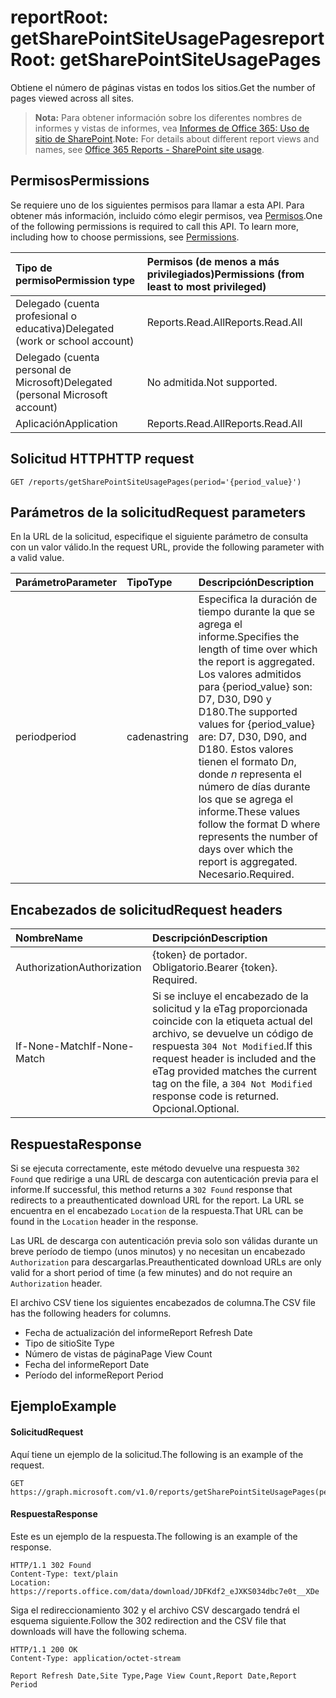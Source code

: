 # <a name="reportroot-getsharepointsiteusagepages"></a><span data-ttu-id="73d64-101">reportRoot: getSharePointSiteUsagePages</span><span class="sxs-lookup"><span data-stu-id="73d64-101">reportRoot: getSharePointSiteUsagePages</span></span>

<span data-ttu-id="73d64-102">Obtiene el número de páginas vistas en todos los sitios.</span><span class="sxs-lookup"><span data-stu-id="73d64-102">Get the number of pages viewed across all sites.</span></span>

> <span data-ttu-id="73d64-103">**Nota:** Para obtener información sobre los diferentes nombres de informes y vistas de informes, vea [Informes de Office 365: Uso de sitio de SharePoint](https://support.office.com/client/SharePoint-site-usage-4ecfb843-e5d5-464d-8bf6-7ed512a9b213).</span><span class="sxs-lookup"><span data-stu-id="73d64-103">**Note:** For details about different report views and names, see [Office 365 Reports - SharePoint site usage](https://support.office.com/client/SharePoint-site-usage-4ecfb843-e5d5-464d-8bf6-7ed512a9b213).</span></span>

## <a name="permissions"></a><span data-ttu-id="73d64-104">Permisos</span><span class="sxs-lookup"><span data-stu-id="73d64-104">Permissions</span></span>

<span data-ttu-id="73d64-p101">Se requiere uno de los siguientes permisos para llamar a esta API. Para obtener más información, incluido cómo elegir permisos, vea [Permisos](../../../concepts/permissions_reference.md).</span><span class="sxs-lookup"><span data-stu-id="73d64-p101">One of the following permissions is required to call this API. To learn more, including how to choose permissions, see [Permissions](../../../concepts/permissions_reference.md).</span></span>

| <span data-ttu-id="73d64-107">Tipo de permiso</span><span class="sxs-lookup"><span data-stu-id="73d64-107">Permission type</span></span>                        | <span data-ttu-id="73d64-108">Permisos (de menos a más privilegiados)</span><span class="sxs-lookup"><span data-stu-id="73d64-108">Permissions (from least to most privileged)</span></span> |
| :------------------------------------- | :--------------------------------------- |
| <span data-ttu-id="73d64-109">Delegado (cuenta profesional o educativa)</span><span class="sxs-lookup"><span data-stu-id="73d64-109">Delegated (work or school account)</span></span>     | <span data-ttu-id="73d64-110">Reports.Read.All</span><span class="sxs-lookup"><span data-stu-id="73d64-110">Reports.Read.All</span></span>                         |
| <span data-ttu-id="73d64-111">Delegado (cuenta personal de Microsoft)</span><span class="sxs-lookup"><span data-stu-id="73d64-111">Delegated (personal Microsoft account)</span></span> | <span data-ttu-id="73d64-112">No admitida.</span><span class="sxs-lookup"><span data-stu-id="73d64-112">Not supported.</span></span>                           |
| <span data-ttu-id="73d64-113">Aplicación</span><span class="sxs-lookup"><span data-stu-id="73d64-113">Application</span></span>                            | <span data-ttu-id="73d64-114">Reports.Read.All</span><span class="sxs-lookup"><span data-stu-id="73d64-114">Reports.Read.All</span></span>                         |

## <a name="http-request"></a><span data-ttu-id="73d64-115">Solicitud HTTP</span><span class="sxs-lookup"><span data-stu-id="73d64-115">HTTP request</span></span>

<!-- { "blockType": "ignored" } --> 

```http
GET /reports/getSharePointSiteUsagePages(period='{period_value}')
```

## <a name="request-parameters"></a><span data-ttu-id="73d64-116">Parámetros de la solicitud</span><span class="sxs-lookup"><span data-stu-id="73d64-116">Request parameters</span></span>

<span data-ttu-id="73d64-117">En la URL de la solicitud, especifique el siguiente parámetro de consulta con un valor válido.</span><span class="sxs-lookup"><span data-stu-id="73d64-117">In the request URL, provide the following parameter with a valid value.</span></span>

| <span data-ttu-id="73d64-118">Parámetro</span><span class="sxs-lookup"><span data-stu-id="73d64-118">Parameter</span></span> | <span data-ttu-id="73d64-119">Tipo</span><span class="sxs-lookup"><span data-stu-id="73d64-119">Type</span></span>   | <span data-ttu-id="73d64-120">Descripción</span><span class="sxs-lookup"><span data-stu-id="73d64-120">Description</span></span>                              |
| :-------- | :----- | :--------------------------------------- |
| <span data-ttu-id="73d64-121">period</span><span class="sxs-lookup"><span data-stu-id="73d64-121">period</span></span>    | <span data-ttu-id="73d64-122">cadena</span><span class="sxs-lookup"><span data-stu-id="73d64-122">string</span></span> | <span data-ttu-id="73d64-123">Especifica la duración de tiempo durante la que se agrega el informe.</span><span class="sxs-lookup"><span data-stu-id="73d64-123">Specifies the length of time over which the report is aggregated.</span></span> <span data-ttu-id="73d64-124">Los valores admitidos para {period_value} son: D7, D30, D90 y D180.</span><span class="sxs-lookup"><span data-stu-id="73d64-124">The supported values for {period_value} are: D7, D30, D90, and D180.</span></span> <span data-ttu-id="73d64-125">Estos valores tienen el formato D*n*, donde *n* representa el número de días durante los que se agrega el informe.</span><span class="sxs-lookup"><span data-stu-id="73d64-125">These values follow the format D   where    represents the number of days over which the report is aggregated.</span></span> <span data-ttu-id="73d64-126">Necesario.</span><span class="sxs-lookup"><span data-stu-id="73d64-126">Required.</span></span> |

## <a name="request-headers"></a><span data-ttu-id="73d64-127">Encabezados de solicitud</span><span class="sxs-lookup"><span data-stu-id="73d64-127">Request headers</span></span>

| <span data-ttu-id="73d64-128">Nombre</span><span class="sxs-lookup"><span data-stu-id="73d64-128">Name</span></span>          | <span data-ttu-id="73d64-129">Descripción</span><span class="sxs-lookup"><span data-stu-id="73d64-129">Description</span></span>                              |
| :------------ | :--------------------------------------- |
| <span data-ttu-id="73d64-130">Authorization</span><span class="sxs-lookup"><span data-stu-id="73d64-130">Authorization</span></span> | <span data-ttu-id="73d64-p103">{token} de portador. Obligatorio.</span><span class="sxs-lookup"><span data-stu-id="73d64-p103">Bearer {token}. Required.</span></span>                |
| <span data-ttu-id="73d64-133">If-None-Match</span><span class="sxs-lookup"><span data-stu-id="73d64-133">If-None-Match</span></span> | <span data-ttu-id="73d64-134">Si se incluye el encabezado de la solicitud y la eTag proporcionada coincide con la etiqueta actual del archivo, se devuelve un código de respuesta `304 Not Modified`.</span><span class="sxs-lookup"><span data-stu-id="73d64-134">If this request header is included and the eTag provided matches the current tag on the file, a `304 Not Modified` response code is returned.</span></span> <span data-ttu-id="73d64-135">Opcional.</span><span class="sxs-lookup"><span data-stu-id="73d64-135">Optional.</span></span> |

## <a name="response"></a><span data-ttu-id="73d64-136">Respuesta</span><span class="sxs-lookup"><span data-stu-id="73d64-136">Response</span></span>

<span data-ttu-id="73d64-137">Si se ejecuta correctamente, este método devuelve una respuesta `302 Found` que redirige a una URL de descarga con autenticación previa para el informe.</span><span class="sxs-lookup"><span data-stu-id="73d64-137">If successful, this method returns a `302 Found` response that redirects to a preauthenticated download URL for the report.</span></span> <span data-ttu-id="73d64-138">La URL se encuentra en el encabezado `Location` de la respuesta.</span><span class="sxs-lookup"><span data-stu-id="73d64-138">That URL can be found in the `Location` header in the response.</span></span>

<span data-ttu-id="73d64-139">Las URL de descarga con autenticación previa solo son válidas durante un breve período de tiempo (unos minutos) y no necesitan un encabezado `Authorization` para descargarlas.</span><span class="sxs-lookup"><span data-stu-id="73d64-139">Preauthenticated download URLs are only valid for a short period of time (a few minutes) and do not require an `Authorization` header.</span></span>

<span data-ttu-id="73d64-140">El archivo CSV tiene los siguientes encabezados de columna.</span><span class="sxs-lookup"><span data-stu-id="73d64-140">The CSV file has the following headers for columns.</span></span>

- <span data-ttu-id="73d64-141">Fecha de actualización del informe</span><span class="sxs-lookup"><span data-stu-id="73d64-141">Report Refresh Date</span></span>
- <span data-ttu-id="73d64-142">Tipo de sitio</span><span class="sxs-lookup"><span data-stu-id="73d64-142">Site Type</span></span>
- <span data-ttu-id="73d64-143">Número de vistas de página</span><span class="sxs-lookup"><span data-stu-id="73d64-143">Page View Count</span></span>
- <span data-ttu-id="73d64-144">Fecha del informe</span><span class="sxs-lookup"><span data-stu-id="73d64-144">Report Date</span></span>
- <span data-ttu-id="73d64-145">Período del informe</span><span class="sxs-lookup"><span data-stu-id="73d64-145">Report Period</span></span>

## <a name="example"></a><span data-ttu-id="73d64-146">Ejemplo</span><span class="sxs-lookup"><span data-stu-id="73d64-146">Example</span></span>

#### <a name="request"></a><span data-ttu-id="73d64-147">Solicitud</span><span class="sxs-lookup"><span data-stu-id="73d64-147">Request</span></span>

<span data-ttu-id="73d64-148">Aquí tiene un ejemplo de la solicitud.</span><span class="sxs-lookup"><span data-stu-id="73d64-148">The following is an example of the request.</span></span>

<!-- {
  "blockType": "request",
  "name": "reportroot_getsharepointsiteusagepages"
}-->

```http
GET https://graph.microsoft.com/v1.0/reports/getSharePointSiteUsagePages(period='D7')
```

#### <a name="response"></a><span data-ttu-id="73d64-149">Respuesta</span><span class="sxs-lookup"><span data-stu-id="73d64-149">Response</span></span>

<span data-ttu-id="73d64-150">Este es un ejemplo de la respuesta.</span><span class="sxs-lookup"><span data-stu-id="73d64-150">The following is an example of the response.</span></span>

<!-- { "blockType": "ignored" } --> 

```http
HTTP/1.1 302 Found
Content-Type: text/plain
Location: https://reports.office.com/data/download/JDFKdf2_eJXKS034dbc7e0t__XDe
```

<span data-ttu-id="73d64-151">Siga el redireccionamiento 302 y el archivo CSV descargado tendrá el esquema siguiente.</span><span class="sxs-lookup"><span data-stu-id="73d64-151">Follow the 302 redirection and the CSV file that downloads will have the following schema.</span></span>

<!-- {
  "blockType": "response",
  "truncated": true,
  "@odata.type": "stream"
} -->

```http
HTTP/1.1 200 OK
Content-Type: application/octet-stream

Report Refresh Date,Site Type,Page View Count,Report Date,Report Period
```

